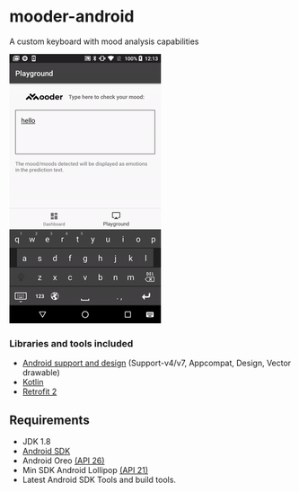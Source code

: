 # mooder-android
A custom keyboard with mood analysis capabilities

![sample](screenshots/sample.gif)

### Libraries and tools included

- [Android support and design](https://developer.android.com/topic/libraries/support-library/index.html) (Support-v4/v7, Appcompat, Design, Vector drawable)
- [Kotlin](https://kotlinlang.org/)
- [Retrofit 2](http://square.github.io/retrofit/)

## Requirements

- JDK 1.8
- [Android SDK](http://developer.android.com/sdk/index.html)
- Android Oreo [(API 26)](http://developer.android.com/tools/revisions/platforms.html)
- Min SDK Android Lollipop [(API 21)](http://developer.android.com/tools/revisions/platforms.html)
- Latest Android SDK Tools and build tools.